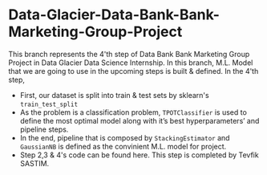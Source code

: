 # Data-Glacier-Data-Bank-Bank-Marketing-Group-Project
This branch represents the 4'th step of Data Bank Bank Marketing Group Project in Data Glacier Data Science Internship.
In this branch, M.L. Model that we are going to use in the upcoming steps is built & defined.
In the 4'th step,
* First, our dataset is split into train & test sets by sklearn's `train_test_split`
* As the problem is a classification problem, `TPOTClassifier` is used to define the most optimal model along with it’s best hyperparameters’ and pipeline steps.
* In the end, pipeline that is composed by `StackingEstimator` and `GaussianNB` is defined as the convinient M.L. model for project.
* Step 2,3 & 4's code can be found here.
This step is completed by Tevfik SASTIM.


